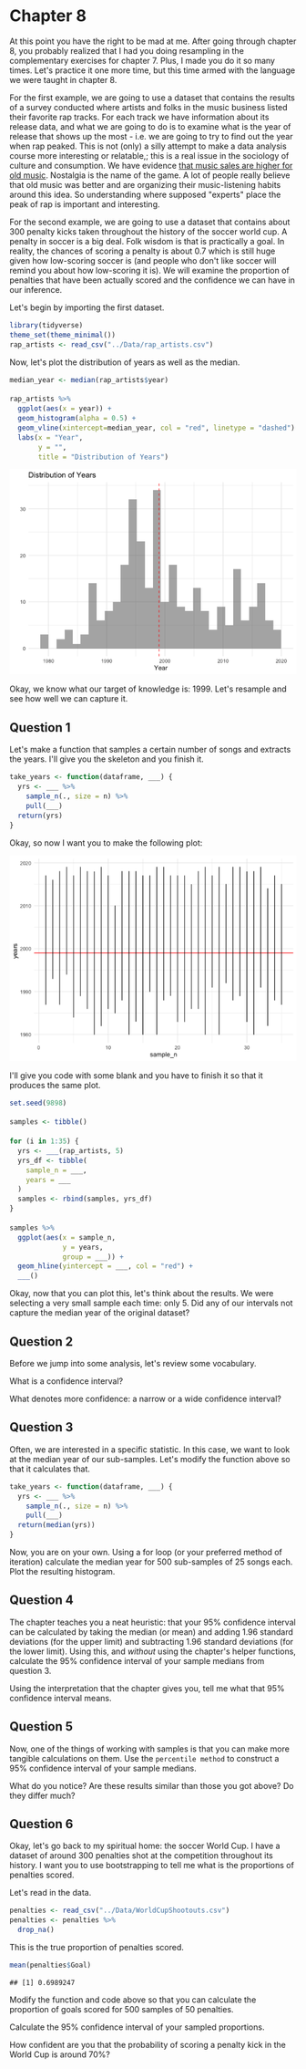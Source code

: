 # Chapter 8 

At this point you have the right to be mad at me. After going through chapter 8, you probably realized that I had you doing resampling in the complementary exercises for chapter 7. Plus, I made you do it so many times. Let's practice it one more time, but this time armed with the language we were taught in chapter 8. 

For the first example, we are going to use a dataset that contains the results of a survey conducted where artists and folks in the music business listed their favorite rap tracks. For each track we have information about its release data, and what we are going to do is to examine what is the year of release that shows up the most - i.e. we are going to try to find out the year when rap peaked. This is not (only) a silly attempt to make a data analysis course more interesting or relatable,; this is a real issue in the sociology of culture and consumption. We have evidence [that music sales are higher for old music](https://www.theatlantic.com/ideas/archive/2022/01/old-music-killing-new-music/621339/). Nostalgia is the name of the game. A lot of people really believe that old music was better and are organizing their music-listening habits around this idea. So understanding where supposed "experts" place the peak of rap is important and interesting. 

For the second example, we are  going to use a dataset that contains about 300 penalty kicks taken throughout the history of the soccer world cup. A penalty in soccer is a big deal. Folk wisdom is that is practically a goal. In reality, the chances of scoring a penalty is about 0.7 which is still huge given how low-scoring soccer is (and people who don't like soccer will remind you about how low-scoring it is). We will examine the proportion of penalties that have been actually scored and the confidence we can have in our inference. 

Let's begin by importing the first dataset. 


```r
library(tidyverse)
theme_set(theme_minimal())
rap_artists <- read_csv("../Data/rap_artists.csv")
```

Now, let's plot the distribution of years as well as the median. 


```r
median_year <- median(rap_artists$year)

rap_artists %>% 
  ggplot(aes(x = year)) +
  geom_histogram(alpha = 0.5) +
  geom_vline(xintercept=median_year, col = "red", linetype = "dashed") +
  labs(x = "Year", 
       y = "", 
       title = "Distribution of Years")
```

![](chapter_8_files/figure-html/unnamed-chunk-2-1.png)<!-- -->

Okay, we know what our target of knowledge is: 1999. Let's resample and see how well we can capture it. 

## Question 1 

Let's make a function that samples a certain number of songs and extracts the years. I'll give you the skeleton and you finish it. 


```r
take_years <- function(dataframe, ___) {
  yrs <- ___ %>% 
    sample_n(., size = n) %>% 
    pull(___)
  return(yrs)
}
```

Okay, so now I want you to make the following plot: 

![](chapter_8_files/figure-html/unnamed-chunk-4-1.png)<!-- -->

I'll give you code with some blank and you have to finish it so that it produces the same plot. 


```r
set.seed(9898)

samples <- tibble()

for (i in 1:35) {
  yrs <- ___(rap_artists, 5)
  yrs_df <- tibble(
    sample_n = ___, 
    years = ___
  )
  samples <- rbind(samples, yrs_df)
}

samples %>% 
  ggplot(aes(x = sample_n, 
             y = years, 
             group = ___)) +
  geom_hline(yintercept = ___, col = "red") +
  ___() 
```

Okay, now that you can plot this, let's think about the results. We were selecting a very small sample each time: only 5. Did any of our intervals not capture the median year of the original dataset? 

## Question 2 

Before we jump into some analysis, let's review some vocabulary. 

What is a confidence interval? 

What denotes more confidence: a narrow or a wide confidence interval?

## Question 3

Often, we are interested in a specific statistic. In this case, we want to look at the median year of our sub-samples. Let's modify the function above so that it calculates that. 


```r
take_years <- function(dataframe, ___) {
  yrs <- ___ %>% 
    sample_n(., size = n) %>% 
    pull(___)
  return(median(yrs))
}
```

Now, you are on your own. Using a for loop (or your preferred method of iteration) calculate the median year for 500 sub-samples of 25 songs each. Plot the resulting histogram. 

## Question 4

The chapter teaches you a neat heuristic: that your 95% confidence interval can be calculated by taking the median (or mean) and adding 1.96 standard deviations (for the upper limit) and subtracting 1.96 standard deviations (for the lower limit). Using this, and *without* using the chapter's helper functions, calculate the 95% confidence interval of your sample medians from question 3. 

Using the interpretation that the chapter gives you, tell me what that 95% confidence interval means.

## Question 5

Now, one of the things of working with samples is that you can make more tangible calculations on them. Use the `percentile method` to construct a 95% confidence interval of your sample medians. 

What do you notice? Are these results similar than those you got above? Do they differ much? 

## Question 6

Okay, let's go back to my spiritual home: the soccer World Cup. I have a dataset of around 300 penalties shot at the competition throughout its history. I want you to use bootstrapping to tell me what is the proportions of penalties scored. 

Let's read in the data. 


```r
penalties <- read_csv("../Data/WorldCupShootouts.csv")
penalties <- penalties %>% 
  drop_na()
```

This is the true proportion of penalties scored. 


```r
mean(penalties$Goal)
```

```
## [1] 0.6989247
```

Modify the function and code above so that you can calculate the proportion of goals scored for 500 samples of 50 penalties. 

Calculate the 95% confidence interval of your sampled proportions. 

How confident are you that the probability of scoring a penalty kick in the World Cup is around 70%? 



